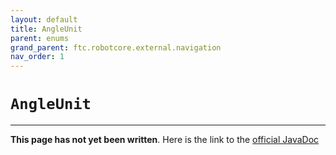 ```yaml
---
layout: default
title: AngleUnit
parent: enums
grand_parent: ftc.robotcore.external.navigation
nav_order: 1
---
```

# `AngleUnit`
---
**This page has not yet been written**. Here is the link to the [official JavaDoc](https://ftctechnh.github.io/ftc_app/doc/javadoc/org/firstinspires/ftc/robotcore/external/navigation/AngleUnit.html)
        